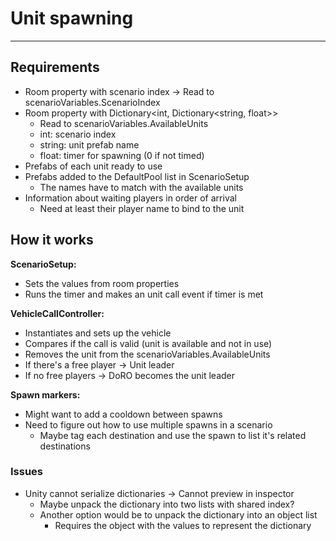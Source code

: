 # Unit spawning

---

## Requirements

- Room property with scenario index -> Read to scenarioVariables.ScenarioIndex
- Room property with Dictionary\<int, Dictionary\<string, float\>\>
	- Read to scenarioVariables.AvailableUnits
	- int: scenario index
	- string: unit prefab name
	- float: timer for spawning (0 if not timed)
- Prefabs of each unit ready to use
- Prefabs added to the DefaultPool list in ScenarioSetup
	- The names have to match with the available units
- Information about waiting players in order of arrival
	- Need at least their player name to bind to the unit

## How it works

**ScenarioSetup:**
- Sets the values from room properties
- Runs the timer and makes an unit call event if timer is met

**VehicleCallController:**
- Instantiates and sets up the vehicle
- Compares if the call is valid (unit is available and not in use)
- Removes the unit from the scenarioVariables.AvailableUnits
- If there's a free player -> Unit leader
- If no free players -> DoRO becomes the unit leader

**Spawn markers:**
- Might want to add a cooldown between spawns
- Need to figure out how to use multiple spawns in a scenario
	- Maybe tag each destination and use the spawn to list it's related destinations

### Issues

- Unity cannot serialize dictionaries -> Cannot preview in inspector
	- Maybe unpack the dictionary into two lists with shared index?
	- Another option would be to unpack the dictionary into an object list
		- Requires the object with the values to represent the dictionary